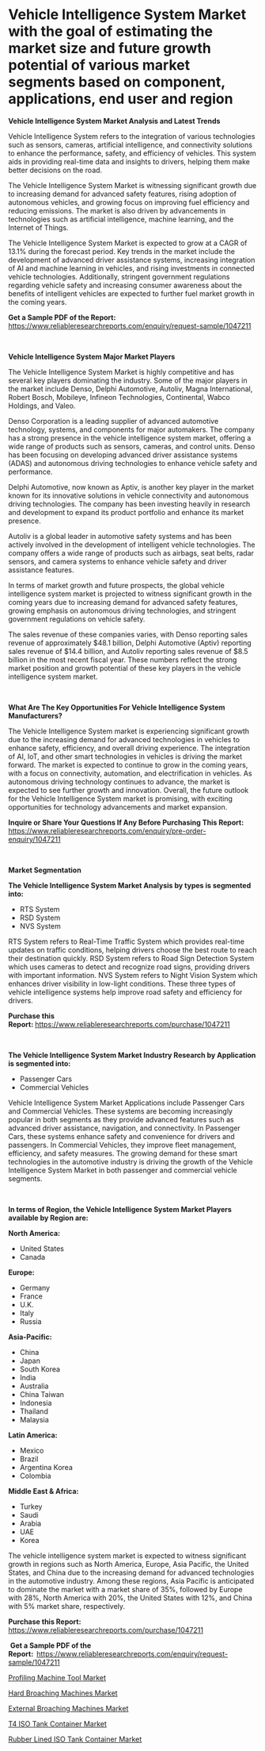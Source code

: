 <p><h1>Vehicle Intelligence System Market with the goal of estimating the market size and future growth potential of various market segments based on component, applications, end user and region</h1></p><p><strong>Vehicle Intelligence System Market Analysis and Latest Trends</strong></p>
<p><p>Vehicle Intelligence System refers to the integration of various technologies such as sensors, cameras, artificial intelligence, and connectivity solutions to enhance the performance, safety, and efficiency of vehicles. This system aids in providing real-time data and insights to drivers, helping them make better decisions on the road.</p><p>The Vehicle Intelligence System Market is witnessing significant growth due to increasing demand for advanced safety features, rising adoption of autonomous vehicles, and growing focus on improving fuel efficiency and reducing emissions. The market is also driven by advancements in technologies such as artificial intelligence, machine learning, and the Internet of Things.</p><p>The Vehicle Intelligence System Market is expected to grow at a CAGR of 13.1% during the forecast period. Key trends in the market include the development of advanced driver assistance systems, increasing integration of AI and machine learning in vehicles, and rising investments in connected vehicle technologies. Additionally, stringent government regulations regarding vehicle safety and increasing consumer awareness about the benefits of intelligent vehicles are expected to further fuel market growth in the coming years.</p></p>
<p><strong>Get a Sample PDF of the Report:&nbsp;</strong> <a href="https://www.reliableresearchreports.com/enquiry/request-sample/1047211">https://www.reliableresearchreports.com/enquiry/request-sample/1047211</a></p>
<p>&nbsp;</p>
<p><strong>Vehicle Intelligence System Major Market Players</strong></p>
<p><p>The Vehicle Intelligence System Market is highly competitive and has several key players dominating the industry. Some of the major players in the market include Denso, Delphi Automotive, Autoliv, Magna International, Robert Bosch, Mobileye, Infineon Technologies, Continental, Wabco Holdings, and Valeo.</p><p>Denso Corporation is a leading supplier of advanced automotive technology, systems, and components for major automakers. The company has a strong presence in the vehicle intelligence system market, offering a wide range of products such as sensors, cameras, and control units. Denso has been focusing on developing advanced driver assistance systems (ADAS) and autonomous driving technologies to enhance vehicle safety and performance.</p><p>Delphi Automotive, now known as Aptiv, is another key player in the market known for its innovative solutions in vehicle connectivity and autonomous driving technologies. The company has been investing heavily in research and development to expand its product portfolio and enhance its market presence.</p><p>Autoliv is a global leader in automotive safety systems and has been actively involved in the development of intelligent vehicle technologies. The company offers a wide range of products such as airbags, seat belts, radar sensors, and camera systems to enhance vehicle safety and driver assistance features.</p><p>In terms of market growth and future prospects, the global vehicle intelligence system market is projected to witness significant growth in the coming years due to increasing demand for advanced safety features, growing emphasis on autonomous driving technologies, and stringent government regulations on vehicle safety.</p><p>The sales revenue of these companies varies, with Denso reporting sales revenue of approximately $48.1 billion, Delphi Automotive (Aptiv) reporting sales revenue of $14.4 billion, and Autoliv reporting sales revenue of $8.5 billion in the most recent fiscal year. These numbers reflect the strong market position and growth potential of these key players in the vehicle intelligence system market.</p></p>
<p>&nbsp;</p>
<p><strong>What Are The Key Opportunities For Vehicle Intelligence System Manufacturers?</strong></p>
<p><p>The Vehicle Intelligence System market is experiencing significant growth due to the increasing demand for advanced technologies in vehicles to enhance safety, efficiency, and overall driving experience. The integration of AI, IoT, and other smart technologies in vehicles is driving the market forward. The market is expected to continue to grow in the coming years, with a focus on connectivity, automation, and electrification in vehicles. As autonomous driving technology continues to advance, the market is expected to see further growth and innovation. Overall, the future outlook for the Vehicle Intelligence System market is promising, with exciting opportunities for technology advancements and market expansion.</p></p>
<p><strong>Inquire or Share Your Questions If Any Before Purchasing This Report:</strong> <a href="https://www.reliableresearchreports.com/enquiry/pre-order-enquiry/1047211">https://www.reliableresearchreports.com/enquiry/pre-order-enquiry/1047211</a></p>
<p>&nbsp;</p>
<p><strong>Market Segmentation</strong></p>
<p><strong>The Vehicle Intelligence System Market Analysis by types is segmented into:</strong></p>
<p><ul><li>RTS System</li><li>RSD System</li><li>NVS System</li></ul></p>
<p><p>RTS System refers to Real-Time Traffic System which provides real-time updates on traffic conditions, helping drivers choose the best route to reach their destination quickly. RSD System refers to Road Sign Detection System which uses cameras to detect and recognize road signs, providing drivers with important information. NVS System refers to Night Vision System which enhances driver visibility in low-light conditions. These three types of vehicle intelligence systems help improve road safety and efficiency for drivers.</p></p>
<p><strong>Purchase this Report:&nbsp;</strong><a href="https://www.reliableresearchreports.com/purchase/1047211">https://www.reliableresearchreports.com/purchase/1047211</a></p>
<p>&nbsp;</p>
<p><strong>The Vehicle Intelligence System Market Industry Research by Application is segmented into:</strong></p>
<p><ul><li>Passenger Cars</li><li>Commercial Vehicles</li></ul></p>
<p><p>Vehicle Intelligence System Market Applications include Passenger Cars and Commercial Vehicles. These systems are becoming increasingly popular in both segments as they provide advanced features such as advanced driver assistance, navigation, and connectivity. In Passenger Cars, these systems enhance safety and convenience for drivers and passengers. In Commercial Vehicles, they improve fleet management, efficiency, and safety measures. The growing demand for these smart technologies in the automotive industry is driving the growth of the Vehicle Intelligence System Market in both passenger and commercial vehicle segments.</p></p>
<p>&nbsp;</p>
<p><strong>In terms of Region, the Vehicle Intelligence System Market Players available by Region are:</strong></p>
<p>
    <p> <strong> North America: </strong>
        <ul>
            <li>United States</li>
            <li>Canada</li>
        </ul>
        </p> 
    <p> <strong> Europe: </strong>
        <ul>
            <li>Germany</li>
            <li>France</li>
            <li>U.K.</li>
            <li>Italy</li>
            <li>Russia</li>
        </ul>
        </p> 
    <p> <strong> Asia-Pacific: </strong>
        <ul>
            <li>China</li>
            <li>Japan</li>
            <li>South Korea</li>
            <li>India</li>
            <li>Australia</li>
            <li>China Taiwan</li>
            <li>Indonesia</li>
            <li>Thailand</li>
            <li>Malaysia</li>
        </ul>
        </p> 
    <p> <strong> Latin America: </strong>
        <ul>
            <li>Mexico</li>
            <li>Brazil</li>
            <li>Argentina Korea</li>
            <li>Colombia</li>
        </ul>
        </p> 
    <p> <strong> Middle East & Africa: </strong>
        <ul>
            <li>Turkey</li>
            <li>Saudi</li>
            <li>Arabia</li>
            <li>UAE</li>
            <li>Korea</li>
        </ul>
    </p>
    </p>
<p><p>The vehicle intelligence system market is expected to witness significant growth in regions such as North America, Europe, Asia Pacific, the United States, and China due to the increasing demand for advanced technologies in the automotive industry. Among these regions, Asia Pacific is anticipated to dominate the market with a market share of 35%, followed by Europe with 28%, North America with 20%, the United States with 12%, and China with 5% market share, respectively.</p></p>
<p><strong>Purchase this Report: </strong><a href="https://www.reliableresearchreports.com/purchase/1047211">https://www.reliableresearchreports.com/purchase/1047211</a></p>
<p>&nbsp;<strong>Get a Sample PDF of the Report:&nbsp;&nbsp;</strong><a href="https://www.reliableresearchreports.com/enquiry/request-sample/1047211">https://www.reliableresearchreports.com/enquiry/request-sample/1047211</a></p>
<p><strong></strong></p>
<p><p><a href="https://medium.com/@wadefahey/analyzing-profiling-machine-tool-market-global-industry-perspective-and-forecast-2024-to-2031-1ef2233da2c5">Profiling Machine Tool Market</a></p><p><a href="https://medium.com/@wadefahey/hard-broaching-machines-market-research-report-its-history-and-forecast-2024-to-2031-41f399c6af48">Hard Broaching Machines Market</a></p><p><a href="https://medium.com/@wadefahey/external-broaching-machines-nbsp-market-focuses-on-market-share-size-and-projected-forecast-till-d9f3534a8227">External Broaching Machines Market</a></p><p><a href="https://medium.com/@wadefahey/t4-iso-tank-container-market-size-market-outlook-and-market-forecast-2024-to-2031-508f8b68bdea">T4 ISO Tank Container Market</a></p><p><a href="https://medium.com/@wadefahey/rubber-lined-iso-tank-container-market-competitive-analysis-market-trends-and-forecast-to-2031-bd53f741e1a6">Rubber Lined ISO Tank Container Market</a></p></p>